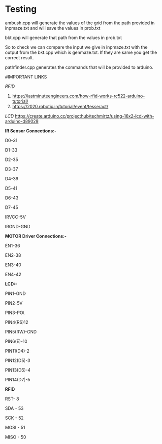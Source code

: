 # Testing

ambush.cpp will generate the values of the grid from the path provided in inpmaze.txt and will save the values in prob.txt

bkt.cpp will generate that path from the values in prob.txt 

So to check we can compare the input we give in inpmaze.txt with the output from the bkt.cpp which is genmaze.txt. If they are same you get the correct result.

pathfinder.cpp generates the commands that will be provided to arduino.

#IMPORTANT LINKS

_RFID_
1. https://lastminuteengineers.com/how-rfid-works-rc522-arduino-tutorial/
2. https://2020.robotix.in/tutorial/event/tesseract/

_LCD_
https://create.arduino.cc/projecthub/techmirtz/using-16x2-lcd-with-arduino-d89028

**IR Sensor Connections:-**

D0-31

D1-33

D2-35

D3-37

D4-39

D5-41

D6-43

D7-45

IRVCC-5V

IRGND-GND

**MOTOR Driver Connections:-**

EN1-36

EN2-38

EN3-40

EN4-42

**LCD:-**

PIN1-GND

PIN2-5V

PIN3-POt

PIN4(RS)12

PIN5(RW)-GND

PIN6(E)-10

PIN11(D4)-2

PIN12(D5)-3

PIN13(D6)-4

PIN14(D7)-5

**RFID**

RST- 8

SDA - 53

SCK - 52

MOSI - 51

MISO - 50






